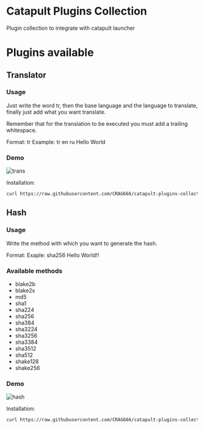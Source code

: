 # Catapult Plugins Collection

Plugin collection to integrate with catapult launcher

# Plugins available

## Translator

### Usage

Just write the word tr, then the base language and the
language to translate, finally just add what you want translate.

Remember that for the translation to be executed you must add a trailing whitespace.

Format: tr <source language> <target language> <Text to translate><Add a trailing whitespace to translate>
Example: tr en ru Hello World

### Demo

![trans](https://user-images.githubusercontent.com/34254373/229021207-bafee2b3-d42a-485b-82d5-75e7789c215f.gif)

Installation:

```bash
curl https://raw.githubusercontent.com/CRAG666/catapult-plugins-collection/main/plugins/translator.py --output ~/.local/share/catapult/plugins/translator.py
```

## Hash

### Usage

Write the method with which you want to generate the hash.

Format: <method> <text>
Exaple: sha256 Hello World!!

### Available methods

- blake2b
- blake2s
- md5
- sha1
- sha224
- sha256
- sha384
- sha3224
- sha3256
- sha3384
- sha3512
- sha512
- shake128
- shake256

### Demo

![hash](https://user-images.githubusercontent.com/34254373/229021281-14cf928d-ccc1-48a2-96d9-c4f7b0cd22f3.gif)

Installation:

```bash
curl https://raw.githubusercontent.com/CRAG666/catapult-plugins-collection/main/plugins/hash.py --output ~/.local/share/catapult/plugins/hash.py
```
